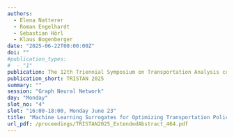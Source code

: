 ```yaml
---
authors:
  - Elena Natterer
  - Roman Engelhardt
  - Sebastian Hörl
  - Klaus Bogenberger
date: "2025-06-22T00:00:00Z"
doi: ""
#publication_types:
#  - "1"
publication: The 12th Triennial Symposium on Transportation Analysis conference
publication_short: TRISTAN 2025
summary: ""
session: "Graph Neural Network"
day: "Monday"
slot_no: "4"
slot: "16:00-18:00, Monday June 23"
title: "Machine Learning Surrogates for Optimizing Transportation Policies with Agent-Based Models"
url_pdf: /proceedings/TRISTAN2025_ExtendedAbstract_464.pdf
---
```

